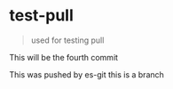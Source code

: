 # test-pull

> used for testing pull

This will be the fourth commit

This was pushed by es-git
this is a branch
